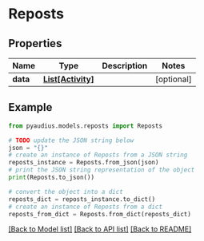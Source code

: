 # Reposts


## Properties

Name | Type | Description | Notes
------------ | ------------- | ------------- | -------------
**data** | [**List[Activity]**](Activity.md) |  | [optional] 

## Example

```python
from pyaudius.models.reposts import Reposts

# TODO update the JSON string below
json = "{}"
# create an instance of Reposts from a JSON string
reposts_instance = Reposts.from_json(json)
# print the JSON string representation of the object
print(Reposts.to_json())

# convert the object into a dict
reposts_dict = reposts_instance.to_dict()
# create an instance of Reposts from a dict
reposts_from_dict = Reposts.from_dict(reposts_dict)
```
[[Back to Model list]](../README.md#documentation-for-models) [[Back to API list]](../README.md#documentation-for-api-endpoints) [[Back to README]](../README.md)


